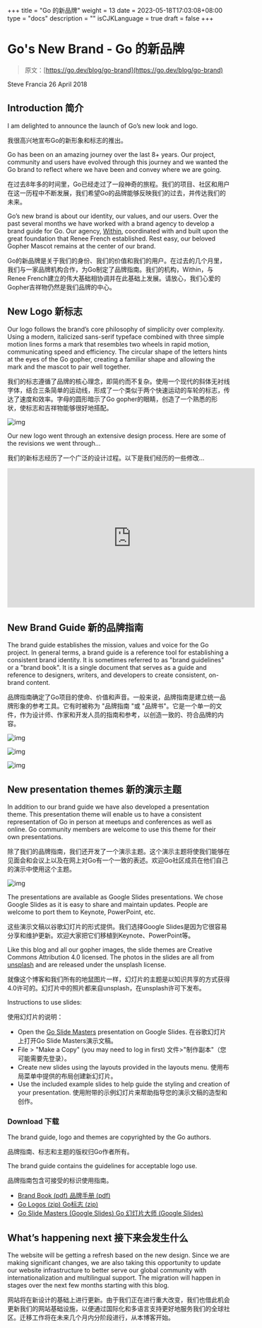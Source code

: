 +++
title = "Go 的新品牌"
weight = 13
date = 2023-05-18T17:03:08+08:00
type = "docs"
description = ""
isCJKLanguage = true
draft = false
+++

# Go's New Brand - Go 的新品牌

> 原文：[https://go.dev/blog/go-brand](https://go.dev/blog/go-brand)

Steve Francia
26 April 2018

## Introduction 简介

I am delighted to announce the launch of Go’s new look and logo.

我很高兴地宣布Go的新形象和标志的推出。

Go has been on an amazing journey over the last 8+ years. Our project, community and users have evolved through this journey and we wanted the Go brand to reflect where we have been and convey where we are going.

在过去8年多的时间里，Go已经走过了一段神奇的旅程。我们的项目、社区和用户在这一历程中不断发展，我们希望Go的品牌能够反映我们的过去，并传达我们的未来。

Go’s new brand is about our identity, our values, and our users. Over the past several months we have worked with a brand agency to develop a brand guide for Go. Our agency, [Within](http://within.us/), coordinated with and built upon the great foundation that Renee French established. Rest easy, our beloved Gopher Mascot remains at the center of our brand.

Go的新品牌是关于我们的身份、我们的价值和我们的用户。在过去的几个月里，我们与一家品牌机构合作，为Go制定了品牌指南。我们的机构，Within，与Renee French建立的伟大基础相协调并在此基础上发展。请放心，我们心爱的Gopher吉祥物仍然是我们品牌的中心。

## New Logo 新标志

Our logo follows the brand’s core philosophy of simplicity over complexity. Using a modern, italicized sans-serif typeface combined with three simple motion lines forms a mark that resembles two wheels in rapid motion, communicating speed and efficiency. The circular shape of the letters hints at the eyes of the Go gopher, creating a familiar shape and allowing the mark and the mascot to pair well together.

我们的标志遵循了品牌的核心理念，即简约而不复杂。使用一个现代的斜体无衬线字体，结合三条简单的运动线，形成了一个类似于两个快速运动的车轮的标志，传达了速度和效率。字母的圆形暗示了Go gopher的眼睛，创造了一个熟悉的形状，使标志和吉祥物能够很好地搭配。

![img](GosNewBrand_img/logos.jpg)

Our new logo went through an extensive design process. Here are some of the revisions we went through…

我们的新标志经历了一个广泛的设计过程。以下是我们经历的一些修改...

<iframe src="https://www.youtube.com/embed/V4t-ymImW6c" width="560" height="315" frameborder="0" allowfullscreen="" mozallowfullscreen="" webkitallowfullscreen="" style="box-sizing: border-box;"></iframe>

## New Brand Guide 新的品牌指南

The brand guide establishes the mission, values and voice for the Go project. In general terms, a brand guide is a reference tool for establishing a consistent brand identity. It is sometimes referred to as "brand guidelines" or a "brand book". It is a single document that serves as a guide and reference to designers, writers, and developers to create consistent, on-brand content.

品牌指南确定了Go项目的使命、价值和声音。一般来说，品牌指南是建立统一品牌形象的参考工具。它有时被称为 "品牌指南 "或 "品牌书"。它是一个单一的文件，作为设计师、作家和开发人员的指南和参考，以创造一致的、符合品牌的内容。

![img](GosNewBrand_img/Go-BB_cover.jpg)

![img](GosNewBrand_img/Go-BB_spread1.jpg)

![img](GosNewBrand_img/Go-BB_spread2.jpg)

## New presentation themes 新的演示主题

In addition to our brand guide we have also developed a presentation theme. This presentation theme will enable us to have a consistent representation of Go in person at meetups and conferences as well as online. Go community members are welcome to use this theme for their own presentations.

除了我们的品牌指南，我们还开发了一个演示主题。这个演示主题将使我们能够在见面会和会议上以及在网上对Go有一个一致的表述。欢迎Go社区成员在他们自己的演示中使用这个主题。

![img](GosNewBrand_img/go-slides-4up.jpg)

The presentations are available as Google Slides presentations. We chose Google Slides as it is easy to share and maintain updates. People are welcome to port them to Keynote, PowerPoint, etc.

这些演示文稿以谷歌幻灯片的形式提供。我们选择Google Slides是因为它很容易分享和维护更新。欢迎大家把它们移植到Keynote、PowerPoint等。

Like this blog and all our gopher images, the slide themes are Creative Commons Attribution 4.0 licensed. The photos in the slides are all from [unsplash](https://unsplash.com/) and are released under the unsplash license.

就像这个博客和我们所有的地鼠图片一样，幻灯片的主题是以知识共享的方式获得4.0许可的。幻灯片中的照片都来自unsplash，在unsplash许可下发布。

Instructions to use slides:

使用幻灯片的说明：

- Open the [Go Slide Masters](https://go.dev/s/presentation-theme) presentation on Google Slides. 在谷歌幻灯片上打开Go Slide Masters演示文稿。
- File > "Make a Copy" (you may need to log in first) 文件>"制作副本"（您可能需要先登录）。
- Create new slides using the layouts provided in the layouts menu. 使用布局菜单中提供的布局创建新幻灯片。
- Use the included example slides to help guide the styling and creation of your presentation. 使用附带的示例幻灯片来帮助指导您的演示文稿的造型和创作。

### Download 下载

The brand guide, logo and themes are copyrighted by the Go authors.

品牌指南、标志和主题的版权归Go作者所有。

The brand guide contains the guidelines for acceptable logo use.

品牌指南包含可接受的标识使用指南。

- [Brand Book (pdf) 品牌手册 (pdf)](https://go.dev/s/brandbook)
- [Go Logos (zip) Go标志 (zip)](https://go.dev/s/logos)
- [Go Slide Masters (Google Slides) Go 幻灯片大师 (Google Slides)](https://go.dev/s/presentation-theme)

## What’s happening next 接下来会发生什么

The website will be getting a refresh based on the new design. Since we are making significant changes, we are also taking this opportunity to update our website infrastructure to better serve our global community with internationalization and multilingual support. The migration will happen in stages over the next few months starting with this blog.

网站将在新设计的基础上进行更新。由于我们正在进行重大改变，我们也借此机会更新我们的网站基础设施，以便通过国际化和多语言支持更好地服务我们的全球社区。迁移工作将在未来几个月内分阶段进行，从本博客开始。
